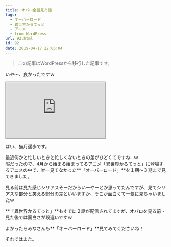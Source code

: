 ```yaml
---
title: オバロ全話見た話
tags:
  - オーバーロード
  - 異世界かるてっと
  - アニメ
  - from WordPress
url: 92.html
id: 92
date: 2019-04-17 22:05:04
---
```

> この記事はWordPressから移行した記事です。

いや～、良かったですｗ

<!-- more -->
<iframe width="312" height="176" src="https://ext.seiga.nicovideo.jp/thumb/im5874731" scrolling="no" style="border:solid 1px #888;" frameborder="0"><a href="https://seiga.nicovideo.jp/seiga/im5874731">【オーバーロード人気投票】アインズ・ウール・ゴウン</a></iframe>

はい、猫月遥歩です。

最近何かと忙しいときと忙しくないときの差がひどくてですね...ｗ  
暇だったので、4月から始まる始まってるアニメ「異世界かるてっと」に登場するアニメの中で、唯一見てなかった**「オーバーロード」**を１期～３期まで見てきました。

見る前は見た感じシリアスそーだからいーやーとか思ってたんですが、見てシリアスな部分と笑える部分の差といいますか、そこが面白くて一気に見ちゃいましたｗ

**「異世界かるてっと」**もすでに２話が配信されてますが、オバロを見る前・見た後では面白さが段違いですｗ

よかったらみなさんも**「オーバーロード」**見てみてくださいね！

それではまた。